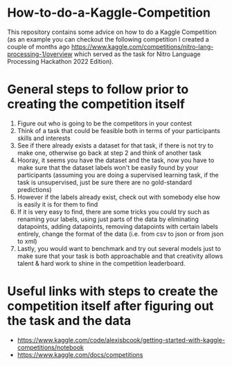 # How-to-do-a-Kaggle-Competition

This repository contains some advice on how to do a Kaggle Competition (as an example you can checkout the following competition I created a couple of months ago https://www.kaggle.com/competitions/nitro-lang-processing-1/overview which served as the task for Nitro Language Processing Hackathon 2022 Edition).

# General steps to follow prior to creating the competition itself

1. Figure out who is going to be the competitors in your contest
2. Think of a task that could be feasible both in terms of your participants skills and interests
3. See if there already exists a dataset for that task, if there is not try to make one, otherwise go back at step 2 and think of another task
4. Hooray, it seems you have the dataset and the task, now you have to make sure that the dataset labels won't be easily found by your participants (assuming you are doing a supervised learning task, if the task is unsupervised, just be sure there are no gold-standard predictions)
5. However if the labels already exist, check out with somebody else how is easily it is for them to find
6. If it is very easy to find, there are some tricks you could try such as renaming your labels, using just parts of the data by eliminating datapoints, adding datapoints, removing datapoints with certain labels entirely, change the format of the data (i.e. from csv to json or from json to xml)
7. Lastly, you would want to benchmark and try out several models just to make sure that your task is both approachable and that creativity allows talent & hard work to shine in the competition leaderboard.

# Useful links with steps to create the competition itself after figuring out the task and the data

- https://www.kaggle.com/code/alexisbcook/getting-started-with-kaggle-competitions/notebook
- https://www.kaggle.com/docs/competitions

